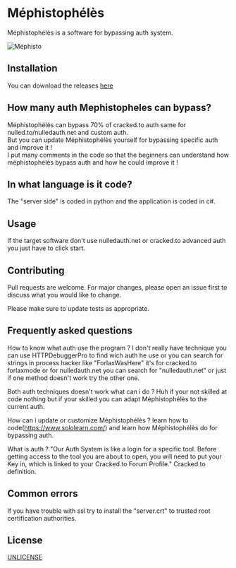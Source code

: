 # Méphistophélès

Méphistophélès is a software for bypassing auth system.

![Méphisto](https://image.noelshack.com/fichiers/2020/26/5/1593174767-mephi.png)

## Installation

You can download the releases [here](https://github.com/call-042PE/Mephistopheles/releases/)

## How many auth Mephistopheles can bypass?
Méphistophélès can bypass 70% of cracked.to auth same for nulled.to/nulledauth.net and custom auth.  
But you can update Méphistophélès yourself for bypassing specific auth and improve it !  
I put many comments in the code so that the beginners can understand how méphistophélès bypass auth and how he could improve it !

## In what language is it code?
The "server side" is coded in python and the application is coded in c#.

## Usage

If the target software don't use nulledauth.net or cracked.to advanced auth you just have to click start.

## Contributing
Pull requests are welcome. For major changes, please open an issue first to discuss what you would like to change.

Please make sure to update tests as appropriate.

## Frequently asked questions
How to know what auth use the program ? I don't really have technique you can use HTTPDebuggerPro to find wich auth he use or you can search for strings in process hacker like "ForlaxWasHere" it's for cracked.to forlaxmode or for nulledauth.net you can search for "nulledauth.net" or just if one method doesn't work try the other one. 

Both auth techniques doesn't work what can i do ? Huh if your not skilled at code nothing but if your skilled you can adapt Méphistophélès to the current auth.  

How can i update or customize Méphistophélès ? learn how to code(https://www.sololearn.com/) and learn how Méphistophélès do for bypassing auth.  

What is auth ? "Our Auth System is like a login for a specific tool. Before getting access to the tool you are about to open, you will need to put your Key in, which is linked to your Cracked.to Forum Profile." Cracked.to definition.

## Common errors
If you have trouble with ssl try to install the "server.crt" to trusted root certification authorities.

## License
[UNLICENSE](https://choosealicense.com/licenses/unlicense/)
